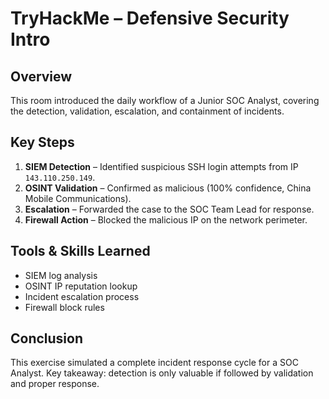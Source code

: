 # TryHackMe – Defensive Security Intro

## Overview
This room introduced the daily workflow of a Junior SOC Analyst, covering the detection, validation, escalation, and containment of incidents.

## Key Steps
1. **SIEM Detection** – Identified suspicious SSH login attempts from IP `143.110.250.149`.
2. **OSINT Validation** – Confirmed as malicious (100% confidence, China Mobile Communications).
3. **Escalation** – Forwarded the case to the SOC Team Lead for response.
4. **Firewall Action** – Blocked the malicious IP on the network perimeter.

## Tools & Skills Learned
- SIEM log analysis
- OSINT IP reputation lookup
- Incident escalation process
- Firewall block rules

## Conclusion
This exercise simulated a complete incident response cycle for a SOC Analyst.
Key takeaway: detection is only valuable if followed by validation and proper response.
